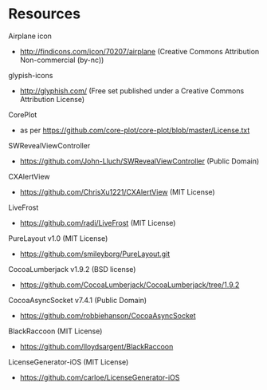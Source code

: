 Resources
=========
Airplane icon
- http://findicons.com/icon/70207/airplane (Creative Commons Attribution Non-commercial (by-nc))

glypish-icons
- http://glyphish.com/ (Free set published under a Creative Commons Attribution License)

CorePlot
- as per https://github.com/core-plot/core-plot/blob/master/License.txt

SWRevealViewController
- https://github.com/John-Lluch/SWRevealViewController (Public Domain)

CXAlertView
 - https://github.com/ChrisXu1221/CXAlertView (MIT License)
 
LiveFrost
 - https://github.com/radi/LiveFrost (MIT License)

PureLayout v1.0 (MIT License)
 - https://github.com/smileyborg/PureLayout.git

CocoaLumberjack v1.9.2 (BSD license)
 - https://github.com/CocoaLumberjack/CocoaLumberjack/tree/1.9.2
 
CocoaAsyncSocket v7.4.1 (Public Domain)
 - https://github.com/robbiehanson/CocoaAsyncSocket
 
BlackRaccoon (MIT License)
 - https://github.com/lloydsargent/BlackRaccoon

LicenseGenerator-iOS (MIT License)
 - https://github.com/carloe/LicenseGenerator-iOS